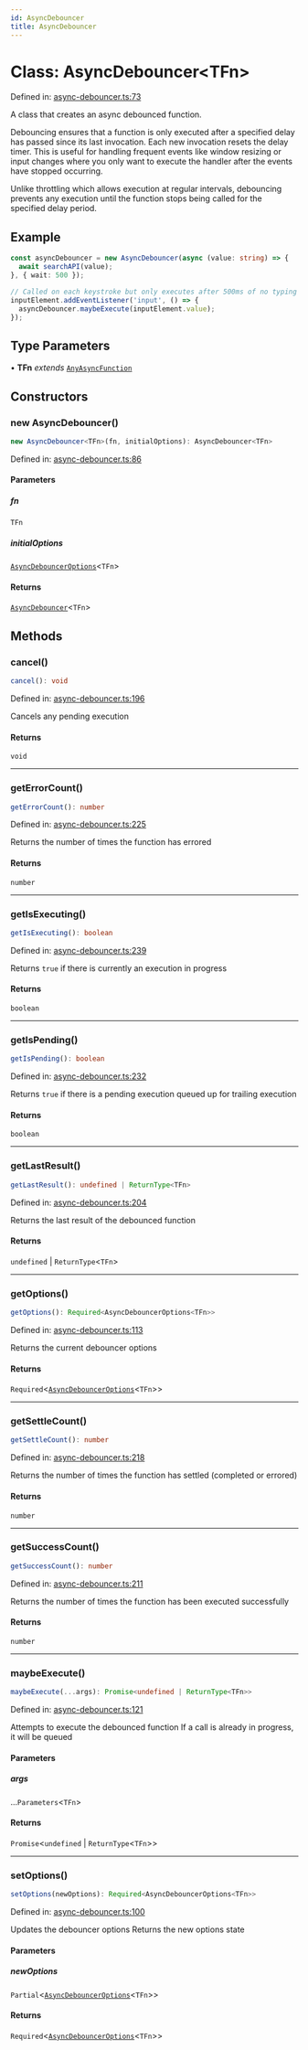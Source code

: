 ```yaml
---
id: AsyncDebouncer
title: AsyncDebouncer
---
```


<!-- DO NOT EDIT: this page is autogenerated from the type comments -->

# Class: AsyncDebouncer\<TFn\>

Defined in: [async-debouncer.ts:73](https://github.com/TanStack/pacer/blob/main/packages/pacer/src/async-debouncer.ts#L73)

A class that creates an async debounced function.

Debouncing ensures that a function is only executed after a specified delay has passed since its last invocation.
Each new invocation resets the delay timer. This is useful for handling frequent events like window resizing
or input changes where you only want to execute the handler after the events have stopped occurring.

Unlike throttling which allows execution at regular intervals, debouncing prevents any execution until
the function stops being called for the specified delay period.

## Example

```ts
const asyncDebouncer = new AsyncDebouncer(async (value: string) => {
  await searchAPI(value);
}, { wait: 500 });

// Called on each keystroke but only executes after 500ms of no typing
inputElement.addEventListener('input', () => {
  asyncDebouncer.maybeExecute(inputElement.value);
});
```

## Type Parameters

• **TFn** *extends* [`AnyAsyncFunction`](../type-aliases/anyasyncfunction.md)

## Constructors

### new AsyncDebouncer()

```ts
new AsyncDebouncer<TFn>(fn, initialOptions): AsyncDebouncer<TFn>
```

Defined in: [async-debouncer.ts:86](https://github.com/TanStack/pacer/blob/main/packages/pacer/src/async-debouncer.ts#L86)

#### Parameters

##### fn

`TFn`

##### initialOptions

[`AsyncDebouncerOptions`](../interfaces/asyncdebounceroptions.md)\<`TFn`\>

#### Returns

[`AsyncDebouncer`](asyncdebouncer.md)\<`TFn`\>

## Methods

### cancel()

```ts
cancel(): void
```

Defined in: [async-debouncer.ts:196](https://github.com/TanStack/pacer/blob/main/packages/pacer/src/async-debouncer.ts#L196)

Cancels any pending execution

#### Returns

`void`

***

### getErrorCount()

```ts
getErrorCount(): number
```

Defined in: [async-debouncer.ts:225](https://github.com/TanStack/pacer/blob/main/packages/pacer/src/async-debouncer.ts#L225)

Returns the number of times the function has errored

#### Returns

`number`

***

### getIsExecuting()

```ts
getIsExecuting(): boolean
```

Defined in: [async-debouncer.ts:239](https://github.com/TanStack/pacer/blob/main/packages/pacer/src/async-debouncer.ts#L239)

Returns `true` if there is currently an execution in progress

#### Returns

`boolean`

***

### getIsPending()

```ts
getIsPending(): boolean
```

Defined in: [async-debouncer.ts:232](https://github.com/TanStack/pacer/blob/main/packages/pacer/src/async-debouncer.ts#L232)

Returns `true` if there is a pending execution queued up for trailing execution

#### Returns

`boolean`

***

### getLastResult()

```ts
getLastResult(): undefined | ReturnType<TFn>
```

Defined in: [async-debouncer.ts:204](https://github.com/TanStack/pacer/blob/main/packages/pacer/src/async-debouncer.ts#L204)

Returns the last result of the debounced function

#### Returns

`undefined` \| `ReturnType`\<`TFn`\>

***

### getOptions()

```ts
getOptions(): Required<AsyncDebouncerOptions<TFn>>
```

Defined in: [async-debouncer.ts:113](https://github.com/TanStack/pacer/blob/main/packages/pacer/src/async-debouncer.ts#L113)

Returns the current debouncer options

#### Returns

`Required`\<[`AsyncDebouncerOptions`](../interfaces/asyncdebounceroptions.md)\<`TFn`\>\>

***

### getSettleCount()

```ts
getSettleCount(): number
```

Defined in: [async-debouncer.ts:218](https://github.com/TanStack/pacer/blob/main/packages/pacer/src/async-debouncer.ts#L218)

Returns the number of times the function has settled (completed or errored)

#### Returns

`number`

***

### getSuccessCount()

```ts
getSuccessCount(): number
```

Defined in: [async-debouncer.ts:211](https://github.com/TanStack/pacer/blob/main/packages/pacer/src/async-debouncer.ts#L211)

Returns the number of times the function has been executed successfully

#### Returns

`number`

***

### maybeExecute()

```ts
maybeExecute(...args): Promise<undefined | ReturnType<TFn>>
```

Defined in: [async-debouncer.ts:121](https://github.com/TanStack/pacer/blob/main/packages/pacer/src/async-debouncer.ts#L121)

Attempts to execute the debounced function
If a call is already in progress, it will be queued

#### Parameters

##### args

...`Parameters`\<`TFn`\>

#### Returns

`Promise`\<`undefined` \| `ReturnType`\<`TFn`\>\>

***

### setOptions()

```ts
setOptions(newOptions): Required<AsyncDebouncerOptions<TFn>>
```

Defined in: [async-debouncer.ts:100](https://github.com/TanStack/pacer/blob/main/packages/pacer/src/async-debouncer.ts#L100)

Updates the debouncer options
Returns the new options state

#### Parameters

##### newOptions

`Partial`\<[`AsyncDebouncerOptions`](../interfaces/asyncdebounceroptions.md)\<`TFn`\>\>

#### Returns

`Required`\<[`AsyncDebouncerOptions`](../interfaces/asyncdebounceroptions.md)\<`TFn`\>\>
